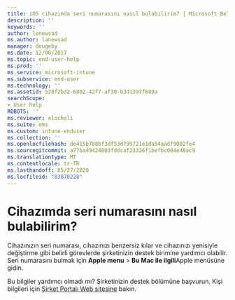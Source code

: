 ```yaml
---
title: iOS cihazımda seri numarasını nasıl bulabilirim? | Microsoft Belgeleri
description: ''
keywords: ''
author: lenewsad
ms.author: lanewsad
manager: dougeby
ms.date: 12/06/2017
ms.topic: end-user-help
ms.prod: ''
ms.service: microsoft-intune
ms.subservice: end-user
ms.technology: ''
ms.assetid: 528f2b32-6802-42f7-af30-b3d1397f689a
searchScope:
- User help
ROBOTS: ''
ms.reviewer: elocholi
ms.suite: ems
ms.custom: intune-enduser
ms.collection: ''
ms.openlocfilehash: de415b788bf3df53d799721e1da54aadf9002fe4
ms.sourcegitcommit: a77ba49424803fddcaf23326f1befbc004e48ac9
ms.translationtype: MT
ms.contentlocale: tr-TR
ms.lasthandoff: 05/27/2020
ms.locfileid: "83878228"
---
```

# <a name="how-do-i-find-the-serial-number-on-my-device"></a>Cihazımda seri numarasını nasıl bulabilirim?

Cihazınızın seri numarası, cihazınızı benzersiz kılar ve cihazınızı yenisiyle değiştirme gibi belirli görevlerde şirketinizin destek birimine yardımcı olabilir. Seri numarasını bulmak için **Apple menu**  >  **Bu Mac ile ilgili**Apple menüsüne gidin.

Bu bilgiler yardımcı olmadı mı? Şirketinizin destek bölümüne başvurun. Kişi bilgileri için [Şirket Portalı Web sitesine](https://go.microsoft.com/fwlink/?linkid=2010980) bakın.
